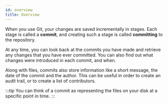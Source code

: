```yaml
---
id: overview
title: Overview
---
```


When you use Git, your changes are saved incrementally in stages. Each stage is called a **commit**, and creating such a stage is called **committing** to the repository.

At any time, you can look back at the commits you have made and retrieve any changes that you have ever committed. You can also find out what changes were introduced in each commit, and when.

Along with files, commits also store information like a short message, the date of the commit and the author. This can be useful in order to create an audit trail, or to create a list of contributors.

:::tip
You can think of a commit as representing the files on your disk at a specific point in time.
:::

